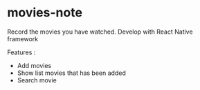 # movies-note
Record the movies you have watched. Develop with React Native framework

Features : 
- Add movies
- Show list movies that has been added
- Search movie
